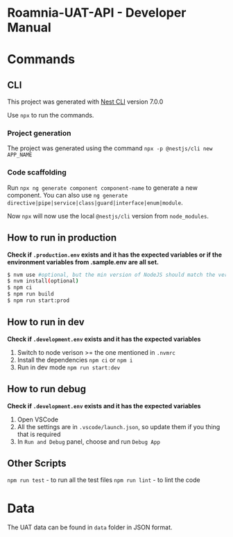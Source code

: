 # Roamnia-UAT-API - Developer Manual

# Commands

## CLI

This project was generated with [Nest CLI](https://docs.nestjs.com/cli/overview) version 7.0.0

Use `npx` to run the commands.

### Project generation

The project was generated using the command `npx -p @nestjs/cli new APP_NAME`

### Code scaffolding

Run `npx ng generate component component-name` to generate a new component. You can also use `ng generate directive|pipe|service|class|guard|interface|enum|module`.

Now `npx` will now use the local `@nestjs/cli` version from `node_modules`.

## How to run in production

**Check if `.production.env` exists and it has the expected variables or if the environment variables from .sample.env are all set.**

```bash
$ nvm use #optional, but the min version of NodeJS should match the version from .nvmrc
$ nvm install(optional)
$ npm ci
$ npm run build
$ npm run start:prod
```

## How to run in dev

**Check if `.development.env` exists and it has the expected variables**

1. Switch to node verison >= the one mentioned in `.nvmrc`
2. Install the dependencies `npm ci` or `npm i`
3. Run in dev mode `npm run start:dev`

## How to run debug

**Check if `.development.env` exists and it has the expected variables**

1. Open VSCode
2. All the settings are in `.vscode/launch.json`, so update them if you thing that is required
3. In `Run and Debug` panel, choose and run `Debug App`

## Other Scripts

`npm run test` - to run all the test files
`npm run lint` - to lint the code

# Data

The UAT data can be found in `data` folder in JSON format.

